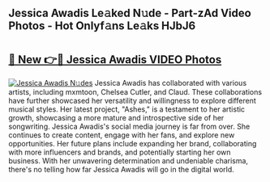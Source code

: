 ## Jessica Awadis Le𝚊ked N𝚞de - Part-zAd Video Photos - Hot Onlyf𝚊ns Le𝚊ks HJbJ6

# <h2><a href="http://ab48576.deff.icu/?id=Jessica+Awadis">🔗 New 👉🔴 Jessica Awadis VIDEO Photos</a></h2>

[![Jessica Awadis N𝚞des](https://i.imgur.com/rIISA9y.gif)](http://ab48576.deff.icu/?id=Jessica+Awadis)
Jessica Awadis has collaborated with various artists, including mxmtoon, Chelsea Cutler, and Claud. These collaborations have further showcased her versatility and willingness to explore different musical styles. Her latest project, "Ashes," is a testament to her artistic growth, showcasing a more mature and introspective side of her songwriting. Jessica Awadis's social media journey is far from over. She continues to create content, engage with her fans, and explore new opportunities. Her future plans include expanding her brand, collaborating with more influencers and brands, and potentially starting her own business. With her unwavering determination and undeniable charisma, there's no telling how far Jessica Awadis will go in the digital world.
